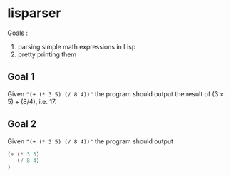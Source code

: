 # lisparser

Goals :
1. parsing simple math expressions in Lisp
2. pretty printing them

## Goal 1
Given `"(+ (* 3 5) (/ 8 4))"` the program should output the result of $(3\times5)+(8/4)$, i.e. $17$.

## Goal 2
Given `"(+ (* 3 5) (/ 8 4))"` the program should output
```python
(+ (* 3 5)
   (/ 8 4)
)
```
